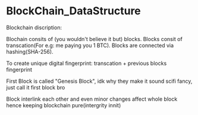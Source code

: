 # BlockChain_DataStructure

Blockchain discription:

Blochain consits of (you wouldn't believe it but) blocks. Blocks consit of transcation(For e.g: me paying you 1 BTC). Blocks are connected via hashing(SHA-256).

To create unique digital fingerprint: transcation + previous blocks fingerprint

First Block is called "Genesis Block", idk why they make it sound scifi fancy, just call it first block bro

Block interlink each other and even minor changes affect whole block hence keeping blockchain pure(intergrity innit)

